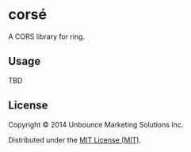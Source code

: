 # corsé

A CORS library for ring.

## Usage

TBD

## License

Copyright © 2014 Unbounce Marketing Solutions Inc.

Distributed under the [MIT License (MIT)](http://opensource.org/licenses/MIT).
